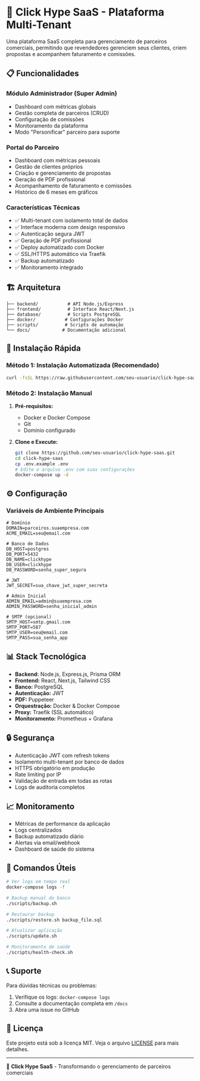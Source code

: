 # 🚀 Click Hype SaaS - Plataforma Multi-Tenant

Uma plataforma SaaS completa para gerenciamento de parceiros comerciais, permitindo que revendedores gerenciem seus clientes, criem propostas e acompanhem faturamento e comissões.

## 📋 Funcionalidades

### Módulo Administrador (Super Admin)
- Dashboard com métricas globais
- Gestão completa de parceiros (CRUD)
- Configuração de comissões
- Monitoramento da plataforma
- Modo "Personificar" parceiro para suporte

### Portal do Parceiro
- Dashboard com métricas pessoais
- Gestão de clientes próprios
- Criação e gerenciamento de propostas
- Geração de PDF profissional
- Acompanhamento de faturamento e comissões
- Histórico de 6 meses em gráficos

### Características Técnicas
- ✅ Multi-tenant com isolamento total de dados
- ✅ Interface moderna com design responsivo
- ✅ Autenticação segura JWT
- ✅ Geração de PDF profissional
- ✅ Deploy automatizado com Docker
- ✅ SSL/HTTPS automático via Traefik
- ✅ Backup automatizado
- ✅ Monitoramento integrado

## 🏗️ Arquitetura

```
├── backend/           # API Node.js/Express
├── frontend/          # Interface React/Next.js
├── database/          # Scripts PostgreSQL
├── docker/           # Configurações Docker
├── scripts/          # Scripts de automação
└── docs/            # Documentação adicional
```

## 🚀 Instalação Rápida

### Método 1: Instalação Automatizada (Recomendado)

```bash
curl -fsSL https://raw.githubusercontent.com/seu-usuario/click-hype-saas/main/install.sh | bash
```

### Método 2: Instalação Manual

1. **Pré-requisitos:**
   - Docker e Docker Compose
   - Git
   - Domínio configurado

2. **Clone e Execute:**
   ```bash
   git clone https://github.com/seu-usuario/click-hype-saas.git
   cd click-hype-saas
   cp .env.example .env
   # Edite o arquivo .env com suas configurações
   docker-compose up -d
   ```

## ⚙️ Configuração

### Variáveis de Ambiente Principais

```env
# Domínio
DOMAIN=parceiros.suaempresa.com
ACME_EMAIL=seu@email.com

# Banco de Dados
DB_HOST=postgres
DB_PORT=5432
DB_NAME=clickhype
DB_USER=clickhype
DB_PASSWORD=senha_super_segura

# JWT
JWT_SECRET=sua_chave_jwt_super_secreta

# Admin Inicial
ADMIN_EMAIL=admin@suaempresa.com
ADMIN_PASSWORD=senha_inicial_admin

# SMTP (opcional)
SMTP_HOST=smtp.gmail.com
SMTP_PORT=587
SMTP_USER=seu@email.com
SMTP_PASS=sua_senha_app
```

## 📊 Stack Tecnológica

- **Backend:** Node.js, Express.js, Prisma ORM
- **Frontend:** React, Next.js, Tailwind CSS
- **Banco:** PostgreSQL
- **Autenticação:** JWT
- **PDF:** Puppeteer
- **Orquestração:** Docker & Docker Compose
- **Proxy:** Traefik (SSL automático)
- **Monitoramento:** Prometheus + Grafana

## 🔒 Segurança

- Autenticação JWT com refresh tokens
- Isolamento multi-tenant por banco de dados
- HTTPS obrigatório em produção
- Rate limiting por IP
- Validação de entrada em todas as rotas
- Logs de auditoria completos

## 📈 Monitoramento

- Métricas de performance da aplicação
- Logs centralizados
- Backup automatizado diário
- Alertas via email/webhook
- Dashboard de saúde do sistema

## 🔧 Comandos Úteis

```bash
# Ver logs em tempo real
docker-compose logs -f

# Backup manual do banco
./scripts/backup.sh

# Restaurar backup
./scripts/restore.sh backup_file.sql

# Atualizar aplicação
./scripts/update.sh

# Monitoramento de saúde
./scripts/health-check.sh
```

## 📞 Suporte

Para dúvidas técnicas ou problemas:
1. Verifique os logs: `docker-compose logs`
2. Consulte a documentação completa em `/docs`
3. Abra uma issue no GitHub

## 📄 Licença

Este projeto está sob a licença MIT. Veja o arquivo [LICENSE](LICENSE) para mais detalhes.

---

🎯 **Click Hype SaaS** - Transformando o gerenciamento de parceiros comerciais 